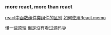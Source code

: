 ### more react, more than react

[react中函数组件类组件的区别](https://overreacted.io/how-are-function-components-different-from-classes/)
[如何使用React.memo](https://www.robinwieruch.de/react-memo)



懂一些原理 但是没有看过源码😥